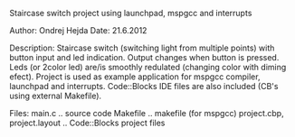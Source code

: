 Staircase switch project using launchpad, mspgcc and interrupts

Author: Ondrej Hejda
Date: 21.6.2012

Description:
Staircase switch (switching light from multiple points) with button input
and led indication.
Output changes when button is pressed.
Leds (or 2color led) are/is smoothly redulated (changing color with diming efect).
Project is used as example application for mspgcc compiler, launchpad and interrupts.
Code::Blocks IDE files are also included (CB's using external Makefile).

Files:
    main.c                      .. source code
    Makefile                    .. makefile (for mspgcc)
    project.cbp, project.layout .. Code::Blocks project files
